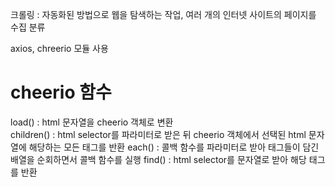 크롤링 : 자동화된 방법으로 웹을 탐색하는 작업, 여러 개의 인터넷 사이트의 페이지를 수집 분류

axios, chreerio 모듈 사용
# cheerio 함수
load() : html 문자열을 cheerio 객체로 변환 <br>
children() : html selector를 파라미터로 받은 뒤 cheerio 객체에서 선택된 html 문자열에 해당하는 모든 태그를 반환
each() : 콜백 함수를 파라미터로 받아 태그들이 담긴 배열을 순회하면서 콜백 함수를 실행
find() : html selector를 문자열로 받아 해당 태그를 반환
